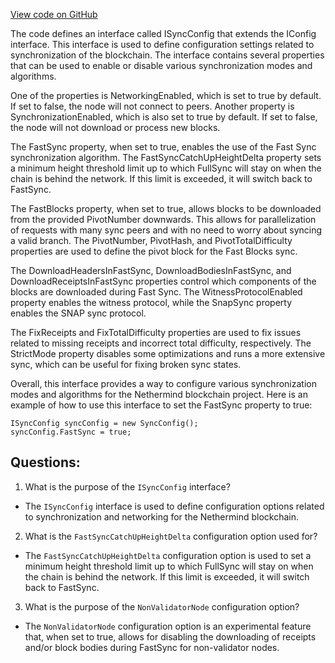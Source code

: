 [View code on GitHub](https://github.com/nethermindeth/nethermind/Nethermind.Blockchain/Synchronization/ISyncConfig.cs)

The code defines an interface called ISyncConfig that extends the IConfig interface. This interface is used to define configuration settings related to synchronization of the blockchain. The interface contains several properties that can be used to enable or disable various synchronization modes and algorithms. 

One of the properties is NetworkingEnabled, which is set to true by default. If set to false, the node will not connect to peers. Another property is SynchronizationEnabled, which is also set to true by default. If set to false, the node will not download or process new blocks. 

The FastSync property, when set to true, enables the use of the Fast Sync synchronization algorithm. The FastSyncCatchUpHeightDelta property sets a minimum height threshold limit up to which FullSync will stay on when the chain is behind the network. If this limit is exceeded, it will switch back to FastSync. 

The FastBlocks property, when set to true, allows blocks to be downloaded from the provided PivotNumber downwards. This allows for parallelization of requests with many sync peers and with no need to worry about syncing a valid branch. The PivotNumber, PivotHash, and PivotTotalDifficulty properties are used to define the pivot block for the Fast Blocks sync. 

The DownloadHeadersInFastSync, DownloadBodiesInFastSync, and DownloadReceiptsInFastSync properties control which components of the blocks are downloaded during Fast Sync. The WitnessProtocolEnabled property enables the witness protocol, while the SnapSync property enables the SNAP sync protocol. 

The FixReceipts and FixTotalDifficulty properties are used to fix issues related to missing receipts and incorrect total difficulty, respectively. The StrictMode property disables some optimizations and runs a more extensive sync, which can be useful for fixing broken sync states. 

Overall, this interface provides a way to configure various synchronization modes and algorithms for the Nethermind blockchain project. Here is an example of how to use this interface to set the FastSync property to true:

```
ISyncConfig syncConfig = new SyncConfig();
syncConfig.FastSync = true;
```
## Questions: 
 1. What is the purpose of the `ISyncConfig` interface?
- The `ISyncConfig` interface is used to define configuration options related to synchronization and networking for the Nethermind blockchain.

2. What is the `FastSyncCatchUpHeightDelta` configuration option used for?
- The `FastSyncCatchUpHeightDelta` configuration option is used to set a minimum height threshold limit up to which FullSync will stay on when the chain is behind the network. If this limit is exceeded, it will switch back to FastSync.

3. What is the purpose of the `NonValidatorNode` configuration option?
- The `NonValidatorNode` configuration option is an experimental feature that, when set to true, allows for disabling the downloading of receipts and/or block bodies during FastSync for non-validator nodes.